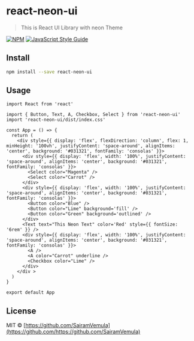 # react-neon-ui

> This is React UI Library with neon Theme

[![NPM](https://img.shields.io/npm/v/react-neon-ui.svg)](https://www.npmjs.com/package/react-neon-ui) [![JavaScript Style Guide](https://img.shields.io/badge/code_style-standard-brightgreen.svg)](https://standardjs.com)

## Install

```bash
npm install --save react-neon-ui
```

## Usage

```tsx
import React from 'react'

import { Button, Text, A, Checkbox, Select } from 'react-neon-ui'
import 'react-neon-ui/dist/index.css'

const App = () => {
  return (
    <div style={{ display: 'flex', flexDirection: 'column', flex: 1, minHeight: '100vh', justifyContent: 'space-around', alignItems: 'center', background: '#031321', fontFamily: 'consolas' }}>
      <div style={{ display: 'flex', width: '100%', justifyContent: 'space-around', alignItems: 'center', background: '#031321', fontFamily: 'consolas' }}>
        <Select color="Magenta" />
        <Select color="Carrot" />
      </div>
      <div style={{ display: 'flex', width: '100%', justifyContent: 'space-around', alignItems: 'center', background: '#031321', fontFamily: 'consolas' }}>
        <Button color="Blue" />
        <Button color="Lime" background='fill' />
        <Button color="Green" background='outlined' />
      </div>
      <Text text="This Neon Text" color='Red' style={{ fontSize: '6rem' }} />
      <div style={{ display: 'flex', width: '100%', justifyContent: 'space-around', alignItems: 'center', background: '#031321', fontFamily: 'consolas' }}>
        <A />
        <A color="Carrot" underline />
        <Checkbox color="Lime" />
      </div>
    </div >
  )
}

export default App
```

## License

MIT © [https://github.com/SairamVemula](https://github.com/https://github.com/SairamVemula)

